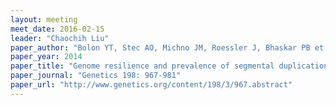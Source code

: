 ```yaml
---
layout: meeting
meet_date: 2016-02-15
leader: "Chaochih Liu"
paper_author: "Bolon YT, Stec AO, Michno JM, Roessler J, Bhaskar PB et al."
paper_year: 2014
paper_title: "Genome resilience and prevalence of segmental duplications following fast neutron irradiation of soybean"
paper_journal: "Genetics 198: 967-981"
paper_url: "http://www.genetics.org/content/198/3/967.abstract"
---
```

